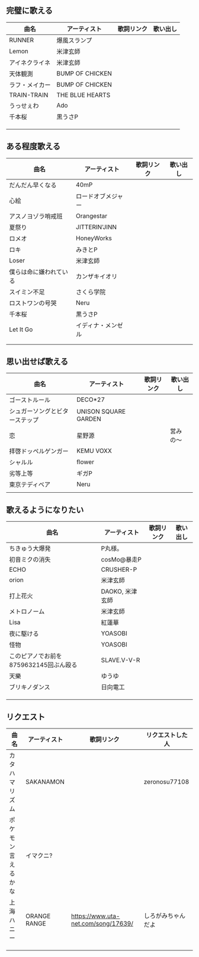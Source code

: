 ## 完璧に歌える

|  曲名  | アーティスト  | 歌詞リンク  |  歌い出し  |
| ---- | ---- | ---- | ---- |
|  RUNNER  |  爆風スランプ  |   |   |
|  Lemon  |  米津玄師  |   |   |
|  アイネクライネ  |  米津玄師  |    |    |
|  天体観測  |  BUMP OF CHICKEN  |    |    |
|  ラフ・メイカー  |  BUMP OF CHICKEN  |    |    |
|  TRAIN-TRAIN  |  THE BLUE HEARTS  |    |    |
|  うっせぇわ  |  Ado  |    |    |
|  千本桜  |  黒うさP  |    |    |
|    |    |    |    |
|    |    |    |    |
|    |    |    |    |




## ある程度歌える

|  曲名  | アーティスト | 歌詞リンク  |  歌い出し  |  
| ---- | ---- | ---- | ---- |
|  だんだん早くなる  |  40mP  |    |   |
|  心絵  |  ロードオブメジャー  |    |    |
|  アスノヨゾラ哨戒班  |  Orangestar  |    |    |
|  夏祭り  |  JITTERIN'JINN  |    |    |
|  ロメオ  |  HoneyWorks  |    |    |
|  ロキ  |  みきとP  |    |    |
|  Loser  |  米津玄師  |    |    |
|  僕らは命に嫌われている  |  カンザキイオリ  |    |    |
|  スイミン不足  |  さくら学院  |    |    |
|  ロストワンの号哭  |  Neru  |    |    |
|  千本桜  |  黒うさP  |    |    |
|  Let It Go  |  イディナ・メンゼル  |    |    |
|    |    |    |    |
|    |    |    |    |



## 思い出せば歌える

|  曲名  | アーティスト | 歌詞リンク  |  歌い出し  |  
| ---- | ---- | ---- | ---- |
|  ゴーストルール  |  DECO*27  |    |    |
|  シュガーソングとビターステップ  |  UNISON SQUARE GARDEN  |    |    |
|  恋  |  星野源  |    |  営みの〜  |
|  拝啓ドッペルゲンガー  |  KEMU VOXX  |    |    |
|  シャルル  |  flower  |    |    |
|  劣等上等  |  ギガP  |    |    |
|  東京テディベア  |  Neru  |    |    |
|    |    |    |    |


## 歌えるようになりたい

|  曲名  | アーティスト | 歌詞リンク  |  歌い出し  |  
| ---- | ---- | ---- | ---- |
|  ちきゅう大爆発  |  P丸様。  |   |    |
|  初音ミクの消失  |  cosMo@暴走P  |   |    |
|  ECHO  |   CRUSHER-P  |    |    |
|  orion  | 米津玄師  |    |    |
|  打上花火  |  DAOKO, 米津玄師  |    |    |
|  メトロノーム  |  米津玄師  |    |    |
|  Lisa  |  紅蓮華  |    |    |
|  夜に駆ける  |  YOASOBI  |    |    |
|  怪物  |  YOASOBI  |    |    |
|  このピアノでお前を8759632145回ぶん殴る  |  SLAVE.V-V-R  |    |    |
|  天樂  |  ゆうゆ  |    |    |
|  ブリキノダンス  |  日向電工  |    |    |
|    |    |    |    |
|    |    |    |    |
|    |    |    |    |




## リクエスト

|  曲名  | アーティスト | 歌詞リンク | リクエストした人 |
| ---- | ---- | ---- | ---- | 
|  カタハマリズム  |  SAKANAMON  |    |  zeronosu77108  |
|  ポケモン言えるかな  |  イマクニ?  |    |    |
|  上海ハニー |  ORANGE RANGE  | https://www.uta-net.com/song/17639/  |  しろがみちゃんだよ |
|    |    |    |    |
|    |    |    |    |
|    |    |    |    |

